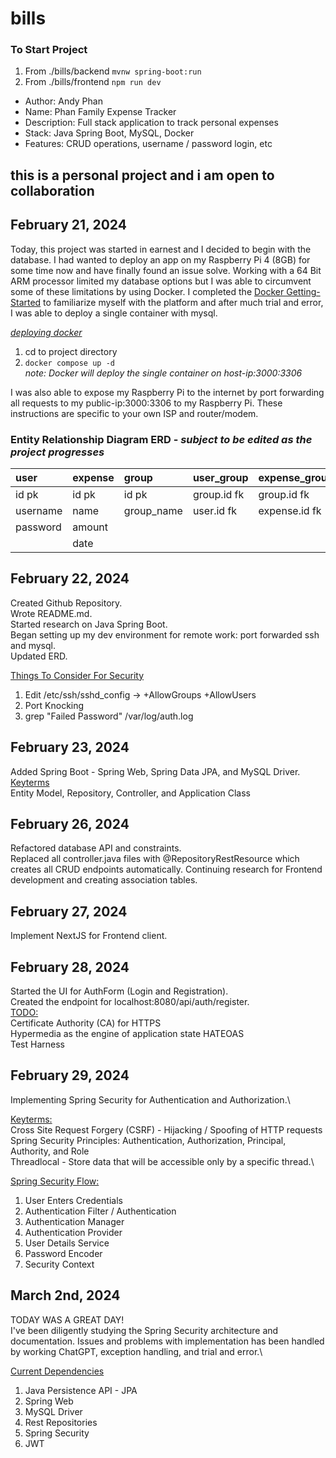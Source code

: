 # bills
### To Start Project
1. From ./bills/backend `mvnw spring-boot:run`
2. From ./bills/frontend `npm run dev`

- Author: Andy Phan
- Name: Phan Family Expense Tracker
- Description: Full stack application to track personal expenses
- Stack: Java Spring Boot, MySQL, Docker
- Features: CRUD operations, username / password login, etc

## this is a personal project and i am open to collaboration

## February 21, 2024

Today, this project was started in earnest and I decided to begin with the database.
I had wanted to deploy an app on my Raspberry Pi 4 (8GB) for some time now and have finally found an issue solve.
Working with a 64 Bit ARM processor limited my database options but I was able to circumvent some of these limitations by using Docker.
I completed the [Docker Getting-Started](https://docs.docker.com/engine/reference/commandline/cli/) to familiarize myself with the platform and after much trial and error, I was able to deploy a single container with mysql.

_<ins>deploying docker</ins>_

1. cd to project directory
2. `docker compose up -d`\
   _note: Docker will deploy the single container on host-ip:3000:3306_

I was also able to expose my Raspberry Pi to the internet by port forwarding all requests to my public-ip:3000:3306 to my Raspberry Pi.
These instructions are specific to your own ISP and router/modem.

### Entity Relationship Diagram ERD - _subject to be edited as the project progresses_

| user     | expense | group      | user_group  | expense_group |
| :------- | :------ | :--------- | :---------- | :------------ |
| id pk    | id pk   | id pk      | group.id fk | group.id fk   |
| username | name    | group_name | user.id fk  | expense.id fk |
| password | amount  |            |             |               |
|          | date    |            |             |               |

## February 22, 2024

Created Github Repository.\
Wrote README.md.\
Started research on Java Spring Boot.\
Began setting up my dev environment for remote work: port forwarded ssh and mysql.\
Updated ERD.

<ins>Things To Consider For Security</ins>

1. Edit /etc/ssh/sshd_config -> +AllowGroups +AllowUsers
2. Port Knocking
3. grep "Failed Password" /var/log/auth.log

## February 23, 2024

Added Spring Boot - Spring Web, Spring Data JPA, and MySQL Driver.\
<ins>Keyterms</ins>\
Entity Model, Repository, Controller, and Application Class

## February 26, 2024

Refactored database API and constraints.\
Replaced all controller.java files with @RepositoryRestResource which creates all CRUD endpoints automatically.
Continuing research for Frontend development and creating association tables.

## February 27, 2024

Implement NextJS for Frontend client.

## February 28, 2024

Started the UI for AuthForm (Login and Registration).\
Created the endpoint for localhost:8080/api/auth/register.\
<ins>TODO:</ins>\
Certificate Authority (CA) for HTTPS\
Hypermedia as the engine of application state HATEOAS\
Test Harness

## February 29, 2024

Implementing Spring Security for Authentication and Authorization.\

<ins>Keyterms:</ins>\
Cross Site Request Forgery (CSRF) - Hijacking / Spoofing of HTTP requests\
Spring Security Principles: Authentication, Authorization, Principal, Authority, and Role\
Threadlocal - Store data that will be accessible only by a specific thread.\

<ins>Spring Security Flow:</ins>
1. User Enters Credentials
2. Authentication Filter / Authentication
3. Authentication Manager
4. Authentication Provider
5. User Details Service
6. Password Encoder
7. Security Context

## March 2nd, 2024
TODAY WAS A GREAT DAY!\
I've been diligently studying the Spring Security architecture and documentation. Issues and problems with implementation has been handled by working ChatGPT, exception handling, and trial and error.\

<ins>Current Dependencies</ins>
1. Java Persistence API - JPA
2. Spring Web
3. MySQL Driver
4. Rest Repositories
5. Spring Security
6. JWT
